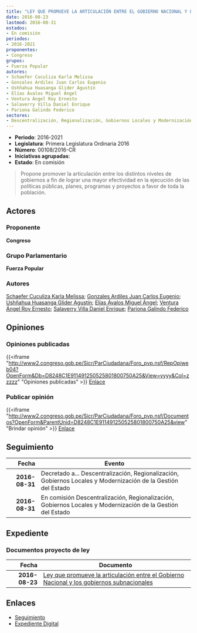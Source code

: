 ```yaml
---
title: "LEY QUE PROMUEVE LA ARTICULACIÓN ENTRE EL GOBIERNO NACIONAL Y LOS GOBIERNOS SUBNACIONALES"
date: 2016-08-23
lastmod: 2016-08-31
estados:
- En comisión
periodos:
- 2016-2021
proponentes:
- Congreso
grupos:
- Fuerza Popular
autores:
- Schaefer Cuculiza Karla Melissa
- Gonzales Ardiles Juan Carlos Eugenio
- Ushñahua Huasanga Glider Agustín
- Elías Ávalos Miguel Ángel
- Ventura Ángel Roy Ernesto
- Salaverry Villa Daniel Enrique
- Pariona Galindo Federico
sectores:
- Descentralización, Regionalización, Gobiernos Locales y Modernización de la Gestión del Estado
---
```

- **Periodo**: 2016-2021
- **Legislatura**: Primera Legislatura Ordinaria 2016
- **Número**: 00108/2016-CR
- **Iniciativas agrupadas**: 
- **Estado**: En comisión

> Propone promover la articulación entre los distintos niveles de gobiernos a fin de lograr una mayor efectividad en la ejecución de las políticas públicas, planes, programas y proyectos a favor de toda la población.


## Actores

### Proponente

**Congreso**

### Grupo Parlamentario

**Fuerza Popular**

### Autores

[Schaefer Cuculiza Karla Melissa](mailto:mailto:kschaefer@congreso.gob.pe); [Gonzales Ardiles Juan Carlos Eugenio](mailto:mailto:jgonzalesa@congreso.gob.pe); [Ushñahua Huasanga Glider Agustín](mailto:mailto:gushnahua@congreso.gob.pe); [Elías Ávalos Miguel Ángel](mailto:mailto:melias@congreso.gob.pe); [Ventura Ángel Roy Ernesto](mailto:mailto:rventura@congreso.gob.pe); [Salaverry Villa Daniel Enrique](mailto:mailto:dsalaverry@congreso.gob.pe); [Pariona Galindo Federico](mailto:mailto:fpariona@congreso.gob.pe)

## Opiniones

### Opiniones publicadas

{{<iframe "http://www2.congreso.gob.pe/Sicr/ParCiudadana/Foro_pvp.nsf/RepOpiweb04?OpenForm&Db=D8248C1E911491250525801800750A25&View=yyyy&Col=zzzzz" "Opiniones publicadas" >}}
[Enlace](http://www2.congreso.gob.pe/Sicr/ParCiudadana/Foro_pvp.nsf/RepOpiweb04?OpenForm&Db=D8248C1E911491250525801800750A25&View=yyyy&Col=zzzzz)

### Publicar opinión

{{<iframe "http://www2.congreso.gob.pe/Sicr/ParCiudadana/Foro_pvp.nsf/Documentos?OpenForm&ParentUnid=D8248C1E911491250525801800750A25&view" "Brindar opinión" >}}
[Enlace](http://www2.congreso.gob.pe/Sicr/ParCiudadana/Foro_pvp.nsf/Documentos?OpenForm&ParentUnid=D8248C1E911491250525801800750A25&view)


## Seguimiento

| Fecha | Evento |
|------:|--------|
| **2016-08-31** | Decretado a... Descentralización, Regionalización, Gobiernos Locales y Modernización de la Gestión del Estado |
| **2016-08-31** | En comisión Descentralización, Regionalización, Gobiernos Locales y Modernización de la Gestión del Estado |

## Expediente

### Documentos proyecto de ley

| Fecha | Documento |
|------:|-----------|
| **2016-08-23** | [Ley que promueve la articulación entre el Gobierno Nacional y los gobiernos subnacionales](http://www.leyes.congreso.gob.pe/Documentos/2016_2021/Proyectos_de_Ley_y_de_Resoluciones_Legislativas/PL0009120160822.pdf) |

## Enlaces

- [Seguimiento](http://www2.congreso.gob.pe/Sicr/TraDocEstProc/CLProLey2016.nsf/f7fff46988ca05b1052578e100829cc7/bddb1803c7772df60525801800783a94?OpenDocument)
- [Expediente Digital](http://www2.congreso.gob.pe/Sicr/TraDocEstProc/CLProLey2016.nsf/f7fff46988ca05b1052578e100829cc7/bddb1803c7772df60525801800783a94?OpenDocument&Click=05257FB7005EB655.eb71d0cf91d8294e05256cdf006b5706/$Body/0.1C6C)

